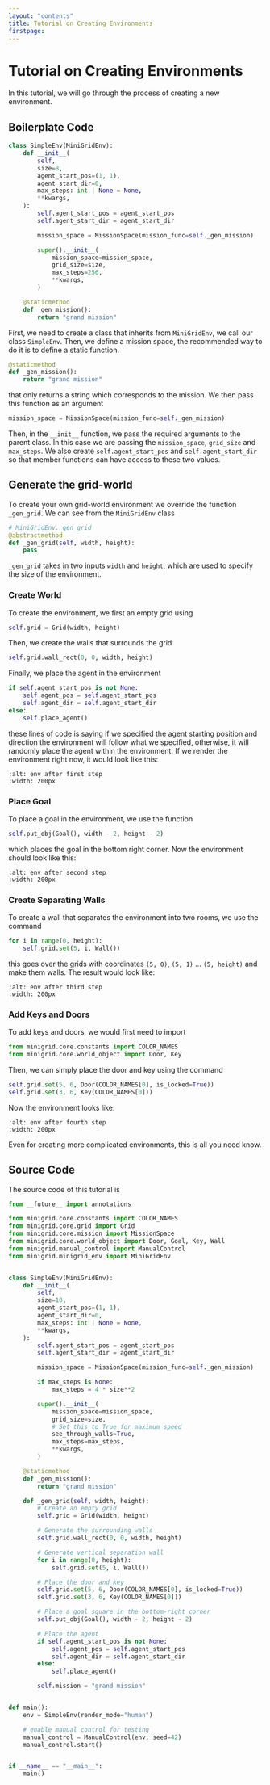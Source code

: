 ```yaml
---
layout: "contents"
title: Tutorial on Creating Environments
firstpage:
---
```


# Tutorial on Creating Environments

In this tutorial, we will go through the process of creating a new environment.

## Boilerplate Code

```python
class SimpleEnv(MiniGridEnv):
    def __init__(
        self,
        size=8,
        agent_start_pos=(1, 1),
        agent_start_dir=0,
        max_steps: int | None = None,
        **kwargs,
    ):
        self.agent_start_pos = agent_start_pos
        self.agent_start_dir = agent_start_dir

        mission_space = MissionSpace(mission_func=self._gen_mission)

        super().__init__(
            mission_space=mission_space,
            grid_size=size,
            max_steps=256,
            **kwargs,
        )

    @staticmethod
    def _gen_mission():
        return "grand mission"
```

First, we need to create a class that inherits from `MiniGridEnv`, we call our class `SimpleEnv`. Then, we define a mission space, the recommended way to do it is to define a static function.

```python
@staticmethod
def _gen_mission():
    return "grand mission"
```

that only returns a string which corresponds to the mission. We then pass this function as an argument

```python
mission_space = MissionSpace(mission_func=self._gen_mission)
```

Then, in the `__init__` function, we pass the required arguments to the parent class. In this case we are passing the `mission_space`, `grid_size` and `max_steps`. We also create `self.agent_start_pos` and `self.agent_start_dir` so that member functions can have access to these two values.

## Generate the grid-world

To create your own grid-world environment we override the function `_gen_grid`. We can see from the `MiniGridEnv` class

```python
# MiniGridEnv._gen_grid
@abstractmethod
def _gen_grid(self, width, height):
    pass
```

`_gen_grid` takes in two inputs `width` and `height`, which are used to specify the size of the environment.

### Create World

To create the environment, we first an empty grid using

```python
self.grid = Grid(width, height)
```

Then, we create the walls that surrounds the grid

```python
self.grid.wall_rect(0, 0, width, height)
```
Finally, we place the agent in the environment

```python
if self.agent_start_pos is not None:
    self.agent_pos = self.agent_start_pos
    self.agent_dir = self.agent_start_dir
else:
    self.place_agent()
```

these lines of code is saying if we specified the agent starting position and direction the environment will follow what we specified, otherwise, it will randomly place the agent within the environment. If we render the environment right now, it would look like this:

```{figure} ../../figures/tutorial_imgs/first_step.png
:alt: env after first step
:width: 200px
```

### Place Goal

To place a goal in the environment, we use the function

```python
self.put_obj(Goal(), width - 2, height - 2)
```

which places the goal in the bottom right corner. Now the environment should look like this:

```{figure} ../../figures/tutorial_imgs/second_step.png
:alt: env after second step
:width: 200px
```

### Create Separating Walls

To create a wall that separates the environment into two rooms, we use the command

```python
for i in range(0, height):
    self.grid.set(5, i, Wall())
```

this goes over the grids with coordinates `(5, 0)`, `(5, 1)` ... `(5, height)` and make them walls. The result would look like:

```{figure} ../../figures/tutorial_imgs/third_step.png
:alt: env after third step
:width: 200px
```

### Add Keys and Doors

To add keys and doors, we would first need to import

```python
from minigrid.core.constants import COLOR_NAMES
from minigrid.core.world_object import Door, Key
```

Then, we can simply place the door and key using the command

```python
self.grid.set(5, 6, Door(COLOR_NAMES[0], is_locked=True))
self.grid.set(3, 6, Key(COLOR_NAMES[0]))
```

Now the environment looks like:

```{figure} ../../figures/tutorial_imgs/fourth_step.png
:alt: env after fourth step
:width: 200px
```

Even for creating more complicated environments, this is all you need know.

## Source Code

The source code of this tutorial is

```python
from __future__ import annotations

from minigrid.core.constants import COLOR_NAMES
from minigrid.core.grid import Grid
from minigrid.core.mission import MissionSpace
from minigrid.core.world_object import Door, Goal, Key, Wall
from minigrid.manual_control import ManualControl
from minigrid.minigrid_env import MiniGridEnv


class SimpleEnv(MiniGridEnv):
    def __init__(
        self,
        size=10,
        agent_start_pos=(1, 1),
        agent_start_dir=0,
        max_steps: int | None = None,
        **kwargs,
    ):
        self.agent_start_pos = agent_start_pos
        self.agent_start_dir = agent_start_dir

        mission_space = MissionSpace(mission_func=self._gen_mission)

        if max_steps is None:
            max_steps = 4 * size**2

        super().__init__(
            mission_space=mission_space,
            grid_size=size,
            # Set this to True for maximum speed
            see_through_walls=True,
            max_steps=max_steps,
            **kwargs,
        )

    @staticmethod
    def _gen_mission():
        return "grand mission"

    def _gen_grid(self, width, height):
        # Create an empty grid
        self.grid = Grid(width, height)

        # Generate the surrounding walls
        self.grid.wall_rect(0, 0, width, height)

        # Generate vertical separation wall
        for i in range(0, height):
            self.grid.set(5, i, Wall())

        # Place the door and key
        self.grid.set(5, 6, Door(COLOR_NAMES[0], is_locked=True))
        self.grid.set(3, 6, Key(COLOR_NAMES[0]))

        # Place a goal square in the bottom-right corner
        self.put_obj(Goal(), width - 2, height - 2)

        # Place the agent
        if self.agent_start_pos is not None:
            self.agent_pos = self.agent_start_pos
            self.agent_dir = self.agent_start_dir
        else:
            self.place_agent()

        self.mission = "grand mission"


def main():
    env = SimpleEnv(render_mode="human")

    # enable manual control for testing
    manual_control = ManualControl(env, seed=42)
    manual_control.start()


if __name__ == "__main__":
    main()
```
